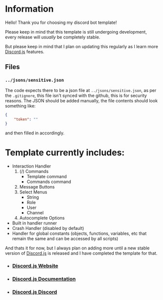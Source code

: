 # Information

Hello! Thank you for choosing my discord bot template!

Please keep in mind that this template is still undergoing development, every release will *usually* be completely stable.

But please keep in mind that I plan on updating this regularly as I learn more [Discord.js](https://discord.js.org/#/) features.

## Files

### `../jsons/sensitive.json`
The code expects there to be a json file at `../jsons/sensitive.json`, as per the `.gitignore`, this file isn't synced with the github, this is for security reasons.
The JSON should be added manually, the file contents should look something like:
```json
{
    "token": ""
}
```
and then filled in accordingly.

# Template currently includes:
* Interaction Handler
  1. (/) Commands
      * Template command
      * Commands command
  3. Message Buttons
  4. Select Menus
      * String
      * Role
      * User
      * Channel
  5. Autocomplete Options
* Built in handler runner
* Crash Handler (disabled by default)
* Handler for global constants (objects, functions, variables, etc that remain the same and can be accessed by all scripts)

And thats it for now, but I always plan on adding more until a new stable version of [Discord.js](https://discord.js.org/#/) is released and I have completed the template for that.


* ### [Discord.js Website](https://discord.js.org/#/)
* ### [Discord.js Documentation](https://discord.js.org/#/docs/discord.js/14.7.1/general/welcome)
* ### [Discord.js Discord](https://discord.com/invite/djs)
